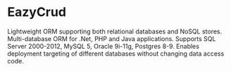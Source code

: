 EazyCrud
========

Lightweight ORM supporting both relational databases and NoSQL stores.
Multi-database ORM for .Net, PHP and Java
applications. Supports SQL Server 2000-2012,
MySQL 5, Oracle 9i-11g, Postgres 8-9.
Enables deployment targeting of different databases
without changing data access code.
